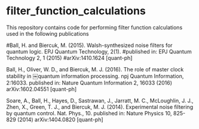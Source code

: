 # filter_function_calculations

This repository contains code for performing filter function calculations used in the following publications

#Ball, H. and Biercuk, M. (2015). Walsh-synthesized noise filters for quantum logic. EPJ Quantum Technology, 2(1).
#published in: EPJ Quantum Technology 2, 1 (2015)
#arXiv:1410.1624 [quant-ph]

Ball, H., Oliver, W. D., and Biercuk, M. J. (2016). The role of master clock stability in
￼quantum information processing. npj Quantum Information, 2:16033.
published in: Nature Quantum Information 2, 16033 (2016) 
arXiv:1602.04551 [quant-ph]

Soare, A., Ball, H., Hayes, D., Sastrawan, J., Jarratt, M. C., McLoughlin, J. J., Zhen, X., Green, T. J., and Biercuk, M. J. (2014). Experimental noise filtering by quantum control. Nat. Phys., 10.
published in: Nature Physics 10, 825-829 (2014)
arXiv:1404.0820 [quant-ph]
